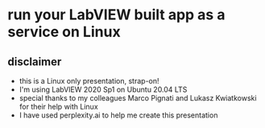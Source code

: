 # run your LabVIEW built app as a service on Linux

## disclaimer

- this is a Linux only presentation, strap-on!
- I'm using LabVIEW 2020 Sp1 on Ubuntu 20.04 LTS
- special thanks to my colleagues Marco Pignati and Lukasz Kwiatkowski for their help with Linux
- I have used perplexity.ai to help me create this presentation
